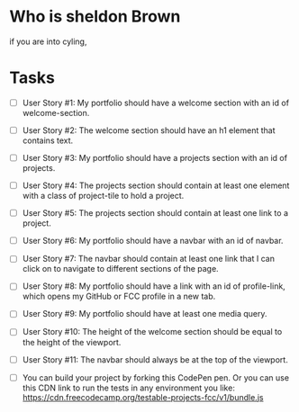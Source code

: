 # Who is sheldon Brown
if you are into cyling,



# Tasks
- [ ] User Story #1: My portfolio should have a welcome section with an id of welcome-section.

- [ ] User Story #2: The welcome section should have an h1 element that contains text.

- [ ] User Story #3: My portfolio should have a projects section with an id of projects.

- [ ] User Story #4: The projects section should contain at least one element with a class of project-tile to hold a project.

- [ ] User Story #5: The projects section should contain at least one link to a project.

- [ ] User Story #6: My portfolio should have a navbar with an id of navbar.

- [ ] User Story #7: The navbar should contain at least one link that I can click on to navigate to different sections of the page.

- [ ] User Story #8: My portfolio should have a link with an id of profile-link, which opens my GitHub or FCC profile in a new tab.

- [ ] User Story #9: My portfolio should have at least one media query.

- [ ] User Story #10: The height of the welcome section should be equal to the height of the viewport.

- [ ] User Story #11: The navbar should always be at the top of the viewport.

- [ ] You can build your project by forking this CodePen pen. Or you can use this CDN link to run the tests in any environment you like: https://cdn.freecodecamp.org/testable-projects-fcc/v1/bundle.js
